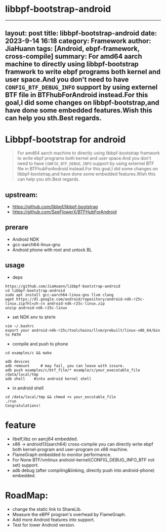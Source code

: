 # libbpf-bootstrap-android
---
layout: post
title: libbpf-bootstrap-android
date: 2023-9-14 16:18
category: Framework
author: JiaHuann
tags: [Android, ebpf-framework, cross-compile]
summary: For amd64 aarch machine to directly using libbpf-bootstrap framwork to write ebpf programs both kernel and user space.And you don't need to have `CONFIG_BTF_DEBUG_INFO` support by using externel BTF file in BTFhubForAndroid instead.For this goal,I did some changes on libbpf-bootstrap,and have done some embedded features.Wish this can help you sth.Best regards. 
---

# Libbpf-bootstrap for android
> For amd64 aarch machine to directly using libbpf-bootstrap framwork to write ebpf programs both kernel and user space.And you don't need to have `CONFIG_BTF_DEBUG_INFO` support by using externel BTF file in BTFhubForAndroid instead.For this goal,I did some changes on libbpf-bootstrap,and have done some embedded features.Wish this can help you sth.Best regards. 
## upstream: 
- https://github.com/libbpf/libbpf-bootstrap
- https://github.com/SeeFlowerX/BTFHubForAndroid

## prerare
- Android NDK
- gcc-aarch64-linux-gnu
- Android phone with root and unlock BL

## usage
- deps
```shell
https://github.com/JiaHuann/libbpf-bootstrap-android
cd libbpf-bootstrap-android
sudo apt install gcc-aarch64-linux-gnu llvm clang 
wget https://dl.google.com/android/repository/android-ndk-r25c-linux.zip?hl=zh-cn android-ndk-r25c-linux.zip
unzip android-ndk-r25c-linux
```
- set NDK env to `$PATH`
```shell
vim ~/.bashrc
export your android-ndk-r25c/toolchains/llvm/prebuilt/linux-x86_64/bin to PATH
```

- compile and push to phone 
```
cd examples/c && make

adb devices
adb remount     # may fail, you can leave with issure.
adb push examples/c/btf_file/* example/c/your_executable_file /data/local/tmp
adb shell    #into android kernel shell
```
- in android shell
```shell
cd /data/local/tmp && chmod +x your_excutable_file
./run
Congratulations!
```


# feature
- libelf,libz on aarcj64 embedded.
- x86 -> android13(aarch64) cross-compile you can directly write ebpf both kernel-program and user-program on x86 machine.
- FlameGraph embedded to monitor performance.
- For None BTF/vmlinux android-kernel(CONFIG_DEBUG_INFO_BTF not set) support.
- adb debug (after compiling&linking, directly push into android-phone) embedded.

# RoadMap:
- change the static link to ShareLib.
- Measure the eBPF program's overhead by FlameGraph.
- Add more Android features into support.
- Test for lower Android version.
